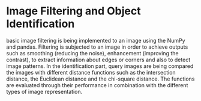 # Image Filtering and Object Identification
 
basic image filtering is being implemented to an image using the NumPy and pandas. Filtering is subjected to an image in order to achieve outputs such as smoothing (reducing the noise), enhancement (improving the contrast), to extract information about edges or corners and also to detect image patterns.
In the identification part, query images are being compared the images with different distance functions such as the intersection distance, the Euclidean distance and the chi-square distance. The functions are evaluated through their performance in combination with the different types of image representation.